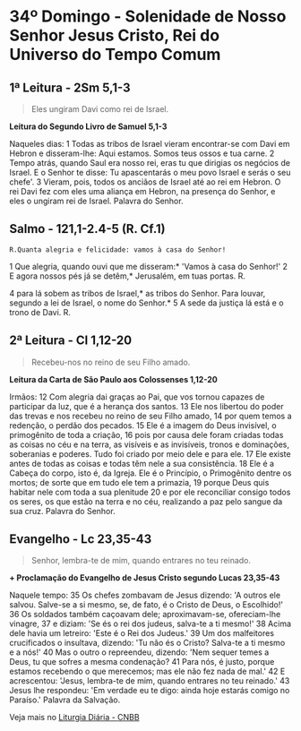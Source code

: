 # 34º Domingo - Solenidade de Nosso Senhor Jesus Cristo, Rei do Universo do Tempo Comum

## 1ª Leitura - 2Sm 5,1-3

> Eles ungiram Davi como rei de Israel.

**Leitura do Segundo Livro de Samuel 5,1-3**

Naqueles dias: 
1 Todas as tribos de Israel vieram 
 encontrar-se com Davi em Hebron e disseram-lhe: 
 Aqui estamos. Somos teus ossos e tua carne. 
2 Tempo atrás, quando Saul era nosso rei, 
 eras tu que dirigias os negócios de Israel. 
 E o Senhor te disse: Tu apascentarás o meu povo Israel 
 e serás o seu chefe'. 
3 Vieram, pois, todos os anciãos de Israel 
 até ao rei em Hebron. 
 O rei Davi fez com eles uma aliança em Hebron, 
 na presença do Senhor, e eles o ungiram rei de Israel. 
 Palavra do Senhor.

## Salmo - 121,1-2.4-5 (R. Cf.1)

`R.Quanta alegria e felicidade: vamos à casa do Senhor!`

1 Que alegria, quando ouvi que me disseram:* 
 'Vamos à casa do Senhor!' 
2 E agora nossos pés já se detêm,* 
 Jerusalém, em tuas portas.   R. 
 
4 para lá sobem as tribos de Israel,* 
 as tribos do Senhor. 
 Para louvar, segundo a lei de Israel, 
 o nome do Senhor.* 
5 A sede da justiça lá está  e o trono de Davi.  R.

## 2ª Leitura - Cl 1,12-20

> Recebeu-nos no reino de seu Filho amado.

**Leitura da Carta de São Paulo aos Colossenses 1,12-20**

Irmãos: 
12 Com alegria dai graças ao Pai, 
 que vos tornou capazes de participar da luz, 
 que é a herança dos santos. 
13 Ele nos libertou do poder das trevas 
 e nos recebeu no reino de seu Filho amado, 
14 por quem temos a redenção, o perdão dos pecados. 
15 Ele é a imagem do Deus invisível, 
 o primogênito de toda a criação, 
16 pois por causa dele foram criadas todas as coisas 
 no céu e na terra, 
 as visíveis e as invisíveis, 
 tronos e dominações, soberanias e poderes. 
 Tudo foi criado por meio dele e para ele. 
17 Ele existe antes de todas as coisas 
 e todas têm nele a sua consistência. 
18 Ele é a Cabeça do corpo, isto é, da Igreja. 
 Ele é o Princípio, 
 o Primogênito dentre os mortos; 
 de sorte que em tudo ele tem a primazia, 
19 porque Deus quis habitar nele com toda a sua plenitude 
20 e por ele reconciliar consigo todos os seres, 
 os que estão na terra e no céu, 
 realizando a paz pelo sangue da sua cruz. 
 Palavra do Senhor.

## Evangelho - Lc 23,35-43

> Senhor, lembra-te de mim, quando entrares no teu reinado.

**+ Proclamação do Evangelho de Jesus Cristo segundo Lucas 23,35-43**

Naquele tempo: 
35 Os chefes zombavam de Jesus dizendo: 
 'A outros ele salvou. Salve-se a si mesmo, 
 se, de fato, é o Cristo de Deus, o Escolhido!' 
36 Os soldados também caçoavam dele; 
 aproximavam-se, ofereciam-lhe vinagre, 
37 e diziam: 'Se és o rei dos judeus, 
 salva-te a ti mesmo!' 
38 Acima dele havia um letreiro: 
 'Este é o Rei dos Judeus.' 
39 Um dos malfeitores crucificados o insultava, dizendo: 
 'Tu não és o Cristo? Salva-te a ti mesmo e a nós!' 
40 Mas o outro o repreendeu, dizendo: 
 'Nem sequer temes a Deus, 
 tu que sofres a mesma condenação? 
41 Para nós, é justo, 
 porque estamos recebendo o que merecemos; 
 mas ele não fez nada de mal.' 
42 E acrescentou: 'Jesus, lembra-te de mim, 
 quando entrares no teu reinado.' 
43 Jesus lhe respondeu: 'Em verdade eu te digo: 
 ainda hoje estarás comigo no Paraíso.' 
 Palavra da Salvação.

Veja mais no [Liturgia Diária - CNBB](http://liturgiadiaria.cnbb.org.br/app/user/user/UserView.php?ano=2016&mes=11&dia=20)